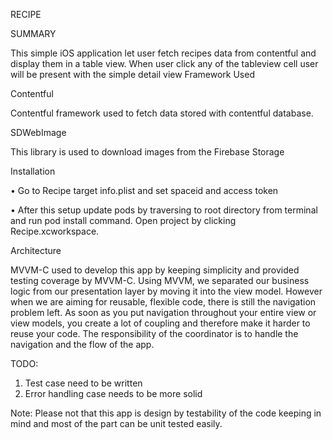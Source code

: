 RECIPE

SUMMARY

This simple iOS application let user fetch recipes data from contentful and display them in a table view. When user click any of the tableview cell user will be present with the simple detail view
Framework Used

Contentful

Contentful framework used to fetch data stored with contentful database.

SDWebImage

This library is used to download images from the Firebase Storage



Installation

•	Go to Recipe target info.plist and set spaceid and access token 

•	After this setup update pods by traversing to root directory from terminal and run 
pod install command. Open project by clicking Recipe.xcworkspace.

Architecture

MVVM-C used to develop this app by keeping simplicity and provided testing coverage by MVVM-C.
Using MVVM, we separated our business logic from our presentation layer by moving it into the view model. However when we are aiming for reusable, flexible code, there is still the navigation problem left. As soon as you put navigation throughout your entire view or view models, you create a lot of coupling and therefore make it harder to reuse your code.
The responsibility of the coordinator is to handle the navigation and the flow of the app.


TODO:

1.	Test case need to be written
2.	Error handling case needs to be more solid

Note: Please not that this app is design by testability of the code keeping in mind and most of the part can be unit tested easily.



  
